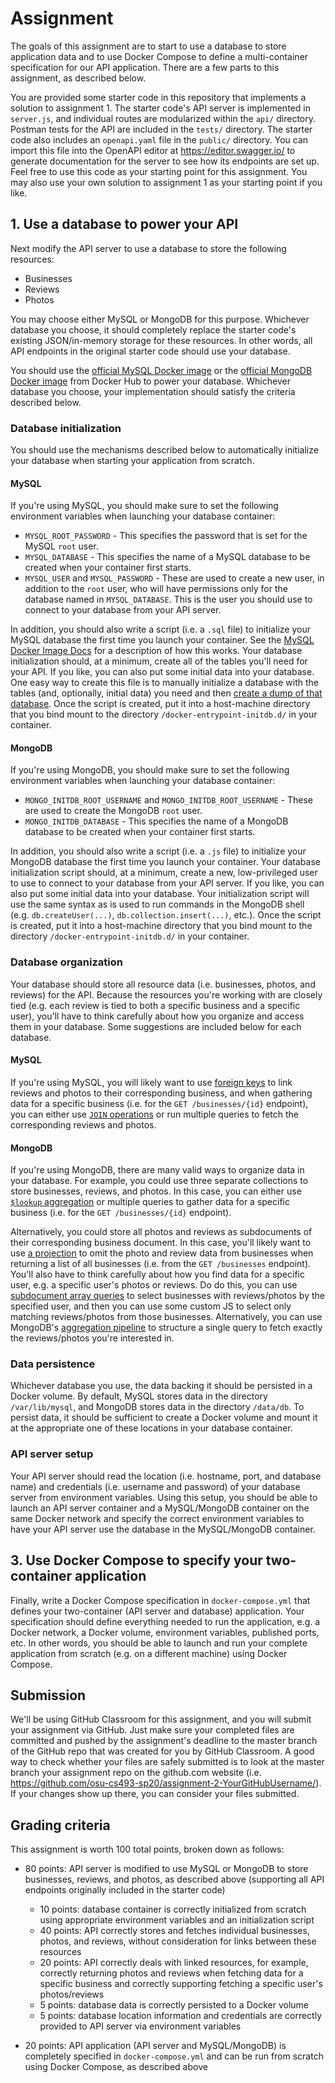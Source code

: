 # Assignment

The goals of this assignment are to start to use a database to store application data and to use Docker Compose to define a multi-container specification for our API application.  There are a few parts to this assignment, as described below.

You are provided some starter code in this repository that implements a solution to assignment 1.  The starter code's API server is implemented in `server.js`, and individual routes are modularized within the `api/` directory.  Postman tests for the API are included in the `tests/` directory.  The starter code also includes an `openapi.yaml` file in the `public/` directory.  You can import this file into the OpenAPI editor at https://editor.swagger.io/ to generate documentation for the server to see how its endpoints are set up.  Feel free to use this code as your starting point for this assignment.  You may also use your own solution to assignment 1 as your starting point if you like.

## 1. Use a database to power your API

Next modify the API server to use a database to store the following resources:
  * Businesses
  * Reviews
  * Photos

You may choose either MySQL or MongoDB for this purpose.  Whichever database you choose, it should completely replace the starter code's existing JSON/in-memory storage for these resources.  In other words, all API endpoints in the original starter code should use your database.

You should use the [official MySQL Docker image](https://hub.docker.com/_/mysql/) or the [official MongoDB Docker image](https://hub.docker.com/_/mongo) from Docker Hub to power your database.  Whichever database you choose, your implementation should satisfy the criteria described below.

### Database initialization

You should use the mechanisms described below to automatically initialize your database when starting your application from scratch.

#### MySQL

If you're using MySQL, you should make sure to set the following environment variables when launching your database container:
  * `MYSQL_ROOT_PASSWORD` - This specifies the password that is set for the MySQL `root` user.
  * `MYSQL_DATABASE` - This specifies the name of a MySQL database to be created when your container first starts.
  * `MYSQL_USER` and `MYSQL_PASSWORD` - These are used to create a new user, in addition to the `root` user, who will have permissions only for the database named in `MYSQL_DATABASE`.  This is the user you should use to connect to your database from your API server.

In addition, you should also write a script (i.e. a `.sql` file) to initialize your MySQL database the first time you launch your container.  See the [MySQL Docker Image Docs](https://docs.docker.com/samples/library/mysql/#initializing-a-fresh-instance) for a description of how this works.  Your database initialization should, at a minimum, create all of the tables you'll need for your API.  If you like, you can also put some initial data into your database.  One easy way to create this file is to manually initialize a database with the tables (and, optionally, initial data) you need and then [create a dump of that database](https://docs.docker.com/samples/library/mysql/#creating-database-dumps).  Once the script is created, put it into a host-machine directory that you bind mount to the directory `/docker-entrypoint-initdb.d/` in your container.

#### MongoDB

If you're using MongoDB, you should make sure to set the following environment variables when launching your database container:
  * `MONGO_INITDB_ROOT_USERNAME` and `MONGO_INITDB_ROOT_USERNAME` - These are used to create the MongoDB `root` user.
  * `MONGO_INITDB_DATABASE` - This specifies the name of a MongoDB database to be created when your container first starts.

In addition, you should also write a script (i.e. a `.js` file) to initialize your MongoDB database the first time you launch your container.  Your database initialization script should, at a minimum, create a new, low-privileged user to use to connect to your database from your API server.  If you like, you can also put some initial data into your database.  Your initialization script will use the same syntax as is used to run commands in the MongoDB shell (e.g. `db.createUser(...)`, `db.collection.insert(...)`, etc.).  Once the script is created, put it into a host-machine directory that you bind mount to the directory `/docker-entrypoint-initdb.d/` in your container.

### Database organization

Your database should store all resource data (i.e. businesses, photos, and reviews) for the API.  Because the resources you're working with are closely tied (e.g. each review is tied to both a specific business and a specific user), you'll have to think carefully about how you organize and access them in your database.  Some suggestions are included below for each database.

#### MySQL

If you're using MySQL, you will likely want to use [foreign keys](https://dev.mysql.com/doc/refman/8.0/en/example-foreign-keys.html) to link reviews and photos to their corresponding business, and when gathering data for a specific business (i.e. for the `GET /businesses/{id}` endpoint), you can either use [`JOIN` operations](http://www.mysqltutorial.org/mysql-join/) or run multiple queries to fetch the corresponding reviews and photos.

#### MongoDB

If you're using MongoDB, there are many valid ways to organize data in your database.  For example, you could use three separate collections to store businesses, reviews, and photos.  In this case, you can either use [`$lookup` aggregation](https://docs.mongodb.com/manual/reference/operator/aggregation/lookup/) or multiple queries to gather data for a specific business (i.e. for the `GET /businesses/{id}` endpoint).

Alternatively, you could store all photos and reviews as subdocuments of their corresponding business document.  In this case, you'll likely want to use [a projection](https://docs.mongodb.com/manual/tutorial/project-fields-from-query-results/) to omit the photo and review data from businesses when returning a list of all businesses (i.e. from the `GET /businesses` endpoint).  You'll also have to think carefully about how you find data for a specific user, e.g. a specific user's photos or reviews.  Do do this, you can use [subdocument array queries](https://docs.mongodb.com/manual/tutorial/query-array-of-documents/) to select businesses with reviews/photos by the specified user, and then you can use some custom JS to select only matching reviews/photos from those businesses.  Alternatively, you can use MongoDB's [aggregation pipeline](https://docs.mongodb.com/manual/core/aggregation-pipeline/) to structure a single query to fetch exactly the reviews/photos you're interested in.

### Data persistence

Whichever database you use, the data backing it should be persisted in a Docker volume.  By default, MySQL stores data in the directory `/var/lib/mysql`, and MongoDB stores data in the directory `/data/db`.  To persist data, it should be sufficient to create a Docker volume and mount it at the appropriate one of these locations in your database container.

### API server setup

Your API server should read the location (i.e. hostname, port, and database name) and credentials (i.e. username and password) of your database server from environment variables.  Using this setup, you should be able to launch an API server container and a MySQL/MongoDB container on the same Docker network and specify the correct environment variables to have your API server use the database in the MySQL/MongoDB container.

## 3. Use Docker Compose to specify your two-container application

Finally, write a Docker Compose specification in `docker-compose.yml` that defines your two-container (API server and database) application.  Your specification should define everything needed to run the application, e.g. a Docker network, a Docker volume, environment variables, published ports, etc.  In other words, you should be able to launch and run your complete application from scratch (e.g. on a different machine) using Docker Compose.

## Submission

We'll be using GitHub Classroom for this assignment, and you will submit your assignment via GitHub.  Just make sure your completed files are committed and pushed by the assignment's deadline to the master branch of the GitHub repo that was created for you by GitHub Classroom.  A good way to check whether your files are safely submitted is to look at the master branch your assignment repo on the github.com website (i.e. https://github.com/osu-cs493-sp20/assignment-2-YourGitHubUsername/). If your changes show up there, you can consider your files submitted.

## Grading criteria

This assignment is worth 100 total points, broken down as follows:

* 80 points: API server is modified to use MySQL or MongoDB to store businesses, reviews, and photos, as described above (supporting all API endpoints originally included in the starter code)
  * 10 points: database container is correctly initialized from scratch using appropriate environment variables and an initialization script
  * 40 points: API correctly stores and fetches individual businesses, photos, and reviews, without consideration for links between these resources
  * 20 points: API correctly deals with linked resources, for example, correctly returning photos and reviews when fetching data for a specific business and correctly supporting fetching a specific user's photos/reviews
  * 5 points: database data is correctly persisted to a Docker volume
  * 5 points: database location information and credentials are correctly provided to API server via environment variables

* 20 points: API application (API server and MySQL/MongoDB) is completely specified in `docker-compose.yml` and can be run from scratch using Docker Compose, as described above
